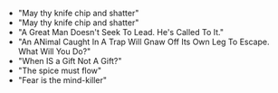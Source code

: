 * "May thy knife chip and shatter"
* "May thy knife chip and shatter"
* "A Great Man Doesn't Seek To Lead. He's Called To It."
* "An ANimal Caught In A Trap Will Gnaw Off Its Own Leg To Escape. What Will You Do?"
* "When IS a Gift Not A Gift?"
* "The spice must flow"
* "Fear is the mind-killer"
